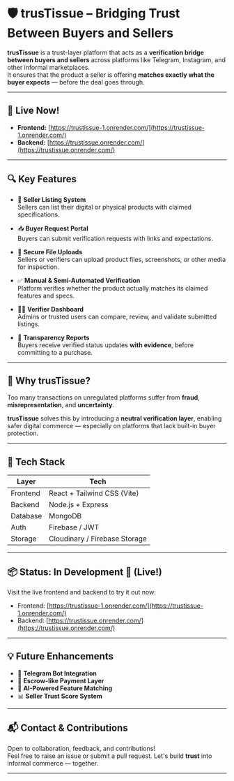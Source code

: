 # 🛡️ trusTissue – Bridging Trust Between Buyers and Sellers

**trusTissue** is a trust-layer platform that acts as a **verification bridge between buyers and sellers** across platforms like Telegram, Instagram, and other informal marketplaces.  
It ensures that the product a seller is offering **matches exactly what the buyer expects** — before the deal goes through.

---

## 🚀 Live Now!

- **Frontend:** [https://trustissue-1.onrender.com/](https://trustissue-1.onrender.com/)  
- **Backend:** [https://trustissue.onrender.com/](https://trustissue.onrender.com/)

---

## 🔍 Key Features

- 🧾 **Seller Listing System**  
  Sellers can list their digital or physical products with claimed specifications.

- 📥 **Buyer Request Portal**  
  Buyers can submit verification requests with links and expectations.

- 📁 **Secure File Uploads**  
  Sellers or verifiers can upload product files, screenshots, or other media for inspection.

- ✅ **Manual & Semi-Automated Verification**  
  Platform verifies whether the product actually matches its claimed features and specs.

- 🧑‍⚖️ **Verifier Dashboard**  
  Admins or trusted users can compare, review, and validate submitted listings.

- 📄 **Transparency Reports**  
  Buyers receive verified status updates **with evidence**, before committing to a purchase.

---

## 🧠 Why trusTissue?

Too many transactions on unregulated platforms suffer from **fraud**, **misrepresentation**, and **uncertainty**.

**trusTissue** solves this by introducing a **neutral verification layer**, enabling safer digital commerce — especially on platforms that lack built-in buyer protection.

---

## 🧰 Tech Stack

| Layer     | Tech                             |
|-----------|----------------------------------|
| Frontend  | React + Tailwind CSS (Vite)      |
| Backend   | Node.js + Express                |
| Database  | MongoDB                          |
| Auth      | Firebase / JWT                   |
| Storage   | Cloudinary / Firebase Storage    |

---

## 📦 Status: In Development 🚧 (Live!)

Visit the live frontend and backend to try it out now:  
- Frontend: [https://trustissue-1.onrender.com/](https://trustissue-1.onrender.com/)  
- Backend: [https://trustissue.onrender.com/](https://trustissue.onrender.com/)

---

## 💡 Future Enhancements

- 🔐 **Telegram Bot Integration**  
- 🏦 **Escrow-like Payment Layer**  
- 🤖 **AI-Powered Feature Matching**  
- 📊 **Seller Trust Score System**

---

## 📬 Contact & Contributions

Open to collaboration, feedback, and contributions!  
Feel free to raise an issue or submit a pull request. Let's build **trust** into informal commerce — together.

---
